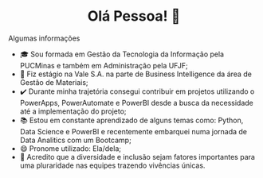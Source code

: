 <h1 align="center">  Olá Pessoa! 👋 </h1>

<!--
**Joanaaoliveira/Joanaaoliveira** is a ✨ _special_ ✨ repository because its `README.md` (this file) appears on your GitHub profile.
-->

Algumas informações
- 🎓 Sou formada em Gestão da Tecnologia da Informação pela PUCMinas e também em Administração pela UFJF;
- 💼 Fiz estágio na Vale S.A. na parte de Business Intelligence da área de Gestão de Materiais;
- ✔️ Durante minha trajetória consegui contribuir em projetos utilizando o PowerApps, PowerAutomate e PowerBI desde a busca da necessidade até a implementação do projeto;
- 📚 Estou em constante aprendizado de alguns temas como: Python, Data Science e PowerBI e recentemente embarquei numa jornada de Data Analitics com um Bootcamp;
- 😄 Pronome utilizado: Ela/dela;
- 🌈 Acredito que a diversidade e inclusão sejam fatores importantes para uma pluraridade nas equipes trazendo vivências únicas.
